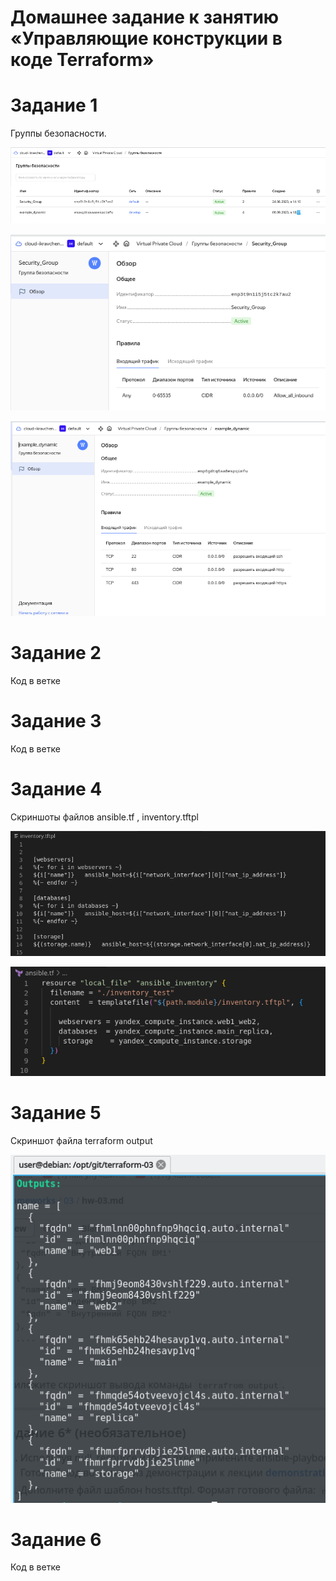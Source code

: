 # Домашнее задание к занятию «Управляющие конструкции в коде Terraform»

# Задание 1

Группы безопасности.

 ![Группы безопастности все](https://github.com/ilya2740/devops-netology/blob/terraform-03/Security_groups_2023-09-08_18-36.png)

 ![Группы безопастности созданые руками](https://github.com/ilya2740/devops-netology/blob/terraform-03/Security_groups_Security_Groups_inboud_rules__2023-09-08_18-36.png)

 ![Группы безопастности созданые terraform](https://github.com/ilya2740/devops-netology/blob/terraform-03/Security_groups_example_dynamic_inboud_rules__2023-09-08_18-36.png)

# Задание 2
Код в ветке
# Задание 3
Код в ветке
# Задание 4
Скриншоты файлов ansible.tf , inventory.tftpl

![Инвентори файл](https://github.com/ilya2740/devops-netology/blob/terraform-03/inventory_file_2023-09-08_18-44.png)

![Ансибл файл](https://github.com/ilya2740/devops-netology/blob/terraform-03/Ansible_file_2023-09-08_18-43.png)

# Задание 5
Скриншот файла terraform output

![Terraform output](https://github.com/ilya2740/devops-netology/blob/terraform-03/Output_file_2023-09-08_18-46.png)

# Задание 6
Код в ветке

